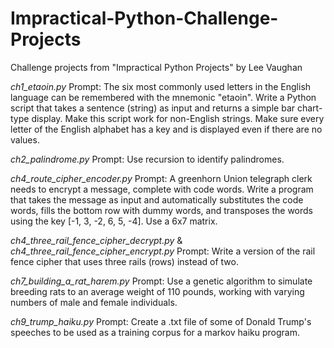 # Impractical-Python-Challenge-Projects
Challenge projects from "Impractical Python Projects" by Lee Vaughan

*ch1_etaoin.py* 
Prompt: The six most commonly used letters in the English language can be remembered with the mnemonic "etaoin". Write a Python script that takes a sentence (string) as input and returns a simple bar chart-type display. Make this script work for non-English strings. Make sure every letter of the English alphabet has a key and is displayed even if there are no values.

*ch2_palindrome.py*
Prompt: Use recursion to identify palindromes.

*ch4_route_cipher_encoder.py*
Prompt: A greenhorn Union telegraph clerk needs to encrypt a message, complete with code words. Write a program that takes the message as input and automatically substitutes the code words, fills the bottom row with dummy words, and transposes the words using the key [-1, 3, -2, 6, 5, -4]. Use a 6x7 matrix.

*ch4_three_rail_fence_cipher_decrypt.py*
 & *ch4_three_rail_fence_cipher_encrypt.py*
Prompt: Write a version of the rail fence cipher that uses three rails (rows) instead of two.

*ch7_building_a_rat_harem.py*
Prompt: Use a genetic algorithm to simulate breeding rats to an average weight of 110 pounds, working with varying numbers of male and female individuals.

*ch9_trump_haiku.py*
Prompt: Create a .txt file of some of Donald Trump's speeches to be used as a training corpus for a markov haiku program.
